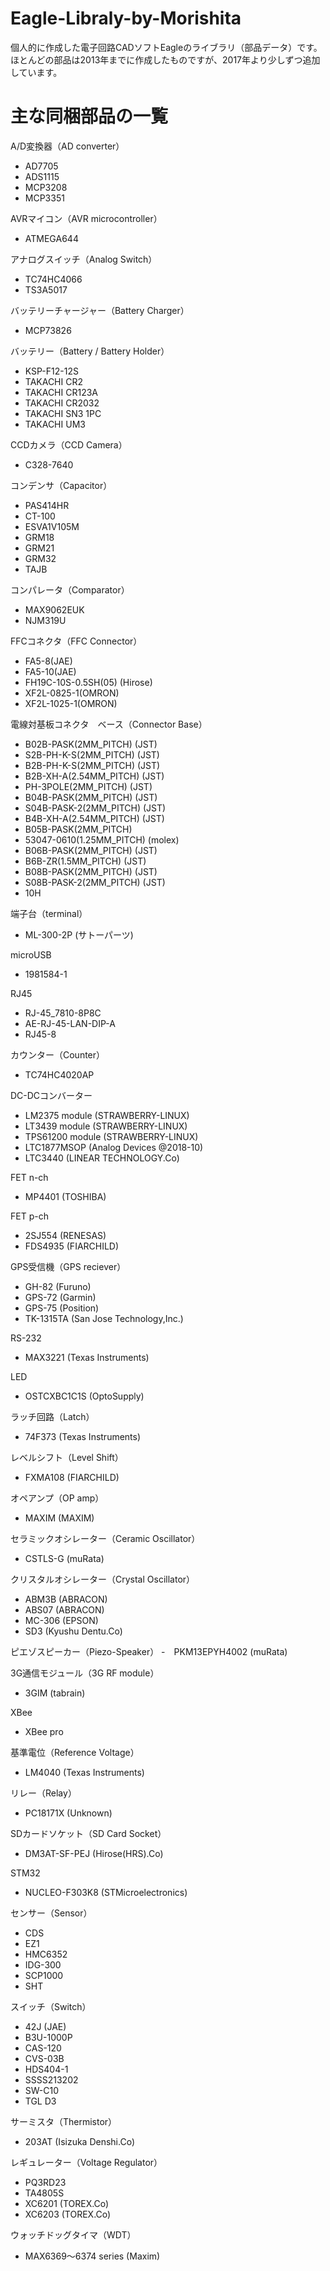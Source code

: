 # Eagle-Libraly-by-Morishita
個人的に作成した電子回路CADソフトEagleのライブラリ（部品データ）です。
ほとんどの部品は2013年までに作成したものですが、2017年より少しずつ追加しています。


# 主な同梱部品の一覧  
A/D変換器（AD converter）
- AD7705
- ADS1115
- MCP3208
- MCP3351

AVRマイコン（AVR microcontroller）
- ATMEGA644

アナログスイッチ（Analog Switch）
- TC74HC4066
- TS3A5017

バッテリーチャージャー（Battery Charger）
- MCP73826

バッテリー（Battery / Battery Holder）
- KSP-F12-12S
- TAKACHI CR2
- TAKACHI CR123A
- TAKACHI CR2032
- TAKACHI SN3 1PC
- TAKACHI UM3

CCDカメラ（CCD Camera）
- C328-7640

コンデンサ（Capacitor）
- PAS414HR
- CT-100
- ESVA1V105M
- GRM18
- GRM21
- GRM32
- TAJB

コンパレータ（Comparator）
- MAX9062EUK
- NJM319U

FFCコネクタ（FFC Connector）
- FA5-8(JAE)
- FA5-10(JAE)
- FH19C-10S-0.5SH(05) (Hirose)
- XF2L-0825-1(OMRON)
- XF2L-1025-1(OMRON)

電線対基板コネクタ　ベース（Connector Base）
- B02B-PASK(2MM_PITCH) (JST)
- S2B-PH-K-S(2MM_PITCH) (JST)
- B2B-PH-K-S(2MM_PITCH) (JST)
- B2B-XH-A(2.54MM_PITCH) (JST)
- PH-3POLE(2MM_PITCH) (JST)
- B04B-PASK(2MM_PITCH) (JST)
- S04B-PASK-2(2MM_PITCH) (JST)
- B4B-XH-A(2.54MM_PITCH) (JST)
- B05B-PASK(2MM_PITCH)
- 53047-0610(1.25MM_PITCH) (molex)
- B06B-PASK(2MM_PITCH) (JST)
- B6B-ZR(1.5MM_PITCH) (JST)
- B08B-PASK(2MM_PITCH) (JST)
- S08B-PASK-2(2MM_PITCH) (JST)
- 10H

端子台（terminal）
- ML-300-2P (サトーパーツ)

microUSB
- 1981584-1

RJ45
- RJ-45_7810-8P8C
- AE-RJ-45-LAN-DIP-A
- RJ45-8

カウンター（Counter）
- TC74HC4020AP

DC-DCコンバーター
- LM2375 module (STRAWBERRY-LINUX)
- LT3439 module (STRAWBERRY-LINUX)
- TPS61200 module (STRAWBERRY-LINUX)
- LTC1877MSOP (Analog Devices @2018-10)
- LTC3440 (LINEAR TECHNOLOGY.Co)

FET n-ch
- MP4401 (TOSHIBA)

FET p-ch
- 2SJ554 (RENESAS)
- FDS4935 (FIARCHILD)


GPS受信機（GPS reciever）
- GH-82 (Furuno)
- GPS-72 (Garmin)
- GPS-75 (Position)
- TK-1315TA (San Jose Technology,Inc.)

RS-232
- MAX3221 (Texas Instruments)

LED
- OSTCXBC1C1S (OptoSupply)

ラッチ回路（Latch）
- 74F373 (Texas Instruments)

レベルシフト（Level Shift）
- FXMA108 (FIARCHILD)

オペアンプ（OP amp）
- MAXIM (MAXIM)

セラミックオシレーター（Ceramic Oscillator）
- CSTLS-G (muRata)

クリスタルオシレーター（Crystal Oscillator）
- ABM3B (ABRACON)
- ABS07 (ABRACON)
- MC-306 (EPSON)
- SD3 (Kyushu Dentu.Co)

ピエゾスピーカー（Piezo-Speaker）
-　PKM13EPYH4002 (muRata)

3G通信モジュール（3G RF module）
- 3GIM (tabrain)

XBee
- XBee pro

基準電位（Reference Voltage）
- LM4040 (Texas Instruments)

リレー（Relay）
- PC18171X (Unknown)

SDカードソケット（SD Card Socket）
- DM3AT-SF-PEJ (Hirose(HRS).Co)

STM32
- NUCLEO-F303K8 (STMicroelectronics)


センサー（Sensor）
- CDS
- EZ1
- HMC6352
- IDG-300
- SCP1000
- SHT

スイッチ（Switch）
- 42J (JAE)
- B3U-1000P
- CAS-120
- CVS-03B
- HDS404-1
- SSSS213202
- SW-C10
- TGL D3

サーミスタ（Thermistor）
- 203AT (Isizuka Denshi.Co)

レギュレーター（Voltage Regulator）
- PQ3RD23
- TA4805S
- XC6201 (TOREX.Co)
- XC6203 (TOREX.Co)

ウォッチドッグタイマ（WDT）
- MAX6369〜6374 series (Maxim)


